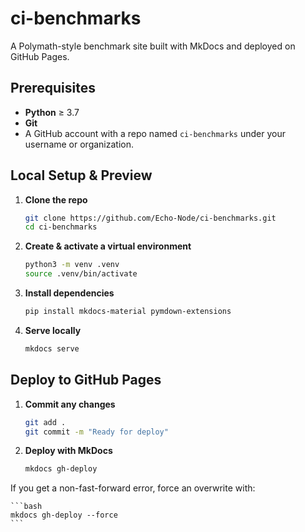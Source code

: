 # ci-benchmarks

A Polymath-style benchmark site built with MkDocs and deployed on GitHub Pages.

## Prerequisites

- **Python** ≥ 3.7  
- **Git**  
- A GitHub account with a repo named `ci-benchmarks` under your username or organization.

## Local Setup & Preview

1. **Clone the repo**  
	```bash
	git clone https://github.com/Echo-Node/ci-benchmarks.git
	cd ci-benchmarks
	```

2. **Create & activate a virtual environment**
	```bash
	python3 -m venv .venv
	source .venv/bin/activate
	```

3. **Install dependencies**
	```bash
	pip install mkdocs-material pymdown-extensions
	```

4. **Serve locally**
	```bash
	mkdocs serve
	```

## Deploy to GitHub Pages

1. **Commit any changes**
	```bash
	git add .
	git commit -m "Ready for deploy"
	```

2. **Deploy with MkDocs**
	```bash
	mkdocs gh-deploy
	```
If you get a non-fast-forward error, force an overwrite with:

	```bash
	mkdocs gh-deploy --force
	```


